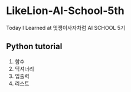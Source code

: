 # LikeLion-AI-School-5th
Today I Learned at 멋쟁이사자차럼 AI SCHOOL 5기 

## Python tutorial 
1. 함수
2. 딕셔너리 
3. 입출력
4. 리스트
